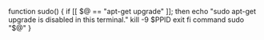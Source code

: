 function sudo() {
    if [[ $@ == "apt-get upgrade" ]]; then
        echo "sudo apt-get upgrade is disabled in this terminal."
        kill -9 $PPID
        exit
    fi
    command sudo "$@"
}
